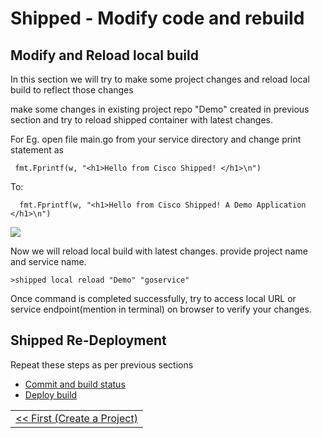 # Shipped - Modify code and rebuild
 
 

## Modify and Reload local build
In this section we will try to make some project changes and reload local build to reflect those changes

make some changes in existing project repo "Demo" created in previous section and  try to reload shipped container with latest changes.

For Eg.
 open file main.go from your service directory and change print statement  as
```
 fmt.Fprintf(w, "<h1>Hello from Cisco Shipped! </h1>\n")
```
 To:
```
  fmt.Fprintf(w, "<h1>Hello from Cisco Shipped! A Demo Application </h1>\n")
```
![](posts/files/shipped-cli-labs/assets/codechange.png)

Now we will reload local build with latest changes.
provide project name and service name.
```
>shipped local reload "Demo" "goservice"
```
  Once command is completed successfully, try to access local URL or service endpoint(mention in terminal) on browser to verify your changes.

## Shipped  Re-Deployment
 Repeat these steps as per previous sections
- <a href="4.md">Commit and build status</a>
- <a href="5.md">Deploy build</a>

<table><tr><td>
 <a href="1.md"><< First (Create a Project)</a>
 </table></tr></td>
